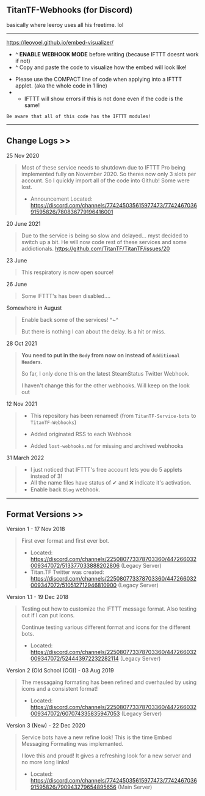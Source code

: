 ## TitanTF-Webhooks (for Discord)
basically where leeroy uses all his freetime. lol

---
https://leovoel.github.io/embed-visualizer/

* ^ **ENABLE WEBHOOK MODE** before writing (because IFTTT doesnt work if not)
* ^ Copy and paste the code to visualize how the embed will look like!

- Please use the COMPACT line of code when applying into a IFTTT applet. (aka the whole code in 1 line)
- - IFTTT will show errors if this is not done even if the code is the same!

```Be aware that all of this code has the IFTTT modules!```


---
## Change Logs >>

25 Nov 2020
> Most of these service needs to shutdown due to IFTTT Pro being implemented fully on November 2020.
> So theres now only 3 slots per account. So I quickly import all of the code into Github! Some were lost.
> - Announcement Located: https://discord.com/channels/774245035615977473/774246703691595826/780836779196416001

20 June 2021
> Due to the service is being so slow and delayed... myst decided to switch up a bit.
He will now code rest of these services and some addiotionals.
https://github.com/TitanTF/TitanTF/issues/20

23 June
> This respiratory is now open source!

26 June
> Some IFTTT's has been disabled.... 

Somewhere in August
> Enable back some of the services! ^~^
> 
> But there is nothing I can about the delay. Is a hit or miss.

28 Oct 2021
> **You need to put in the `Body` from now on instead of `Additional Headers`**. 
> 
> So far, I only done this on the latest SteamStatus Twitter Webhook.
> 
> I haven't change this for the other webhooks. Will keep on the look out

12 Nov 2021
> - This repository has been renamed! (from `TitanTF-Service-bots` to `TitanTF-Webhooks`)
>
> - Added originated RSS to each Webhook
> 
> - Added `lost-webhooks.md` for missing and archived webhooks

31 March 2022
> - I just noticed that IFTTT's free account lets you do 5 applets instead of 3!
> - All the name files have status of ✔ and ❌ indicate it's activation.
> - Enable back `Blog` webhook.

---
## Format Versions >>

Version 1 - 17 Nov 2018
> First ever format and first ever bot.
> - Located: https://discord.com/channels/225080773378703360/447266032009347072/513377033888202806 (Legacy Server)
> - Titan.TF Twitter was created: https://discord.com/channels/225080773378703360/447266032009347072/510512712946810900 (Legacy Server)

Version 1.1 - 19 Dec 2018
> Testing out how to customize the IFTTT message format. Also testing out if I can put Icons.
>
> Continue testing various different format and icons for the different bots.
> - Located: https://discord.com/channels/225080773378703360/447266032009347072/524443972232282114 (Legacy Server)

Version 2 (Old School (OG)) - 03 Aug 2019
> The messagaing formating has been refined and overhauled by using icons and a consistent format!
> - Located: https://discord.com/channels/225080773378703360/447266032009347072/607074335835947053 (Legacy Server)

Version 3 (New) - 22 Dec 2020
> Service bots have a new refine look! This is the time Embed Messaging Formating was implemanted.
> 
> I love this and proud! It gives a refreshing look for a new server and no more long links!
> 
> - Located: https://discord.com/channels/774245035615977473/774246703691595826/790943279654895656 (Main Server) 


